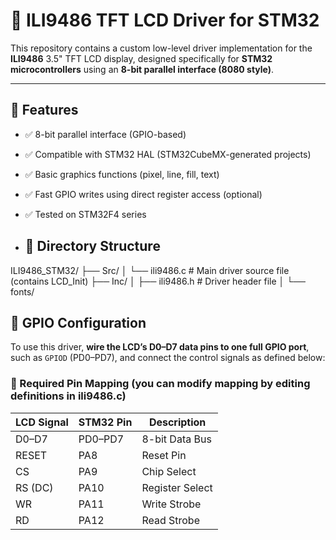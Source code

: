 # 📱 ILI9486 TFT LCD Driver for STM32

This repository contains a custom low-level driver implementation for the **ILI9486** 3.5" TFT LCD display, designed specifically for **STM32 microcontrollers** using an **8-bit parallel interface (8080 style)**.

---

## 🚀 Features

- ✅ 8-bit parallel interface (GPIO-based)
- ✅ Compatible with STM32 HAL (STM32CubeMX-generated projects)
- ✅ Basic graphics functions (pixel, line, fill, text)
- ✅ Fast GPIO writes using direct register access (optional)
- ✅ Tested on STM32F4 series

- ## 📁 Directory Structure

ILI9486_STM32/
├── Src/
│ └── ili9486.c # Main driver source file (contains LCD_Init)
├── Inc/
│ ├── ili9486.h # Driver header file
│ └── fonts/ 


## 🧰 GPIO Configuration

To use this driver, **wire the LCD’s D0–D7 data pins to one full GPIO port**, such as `GPIOD` (PD0–PD7), and connect the control signals as defined below:

### 🧷 Required Pin Mapping (you can modify mapping by editing definitions in ili9486.c)



| LCD Signal | STM32 Pin   | Description        |
|------------|-------------|--------------------|
| D0–D7      | PD0–PD7     | 8-bit Data Bus     |
| RESET      | PA8         | Reset Pin          |
| CS         | PA9         | Chip Select        |
| RS (DC)    | PA10        | Register Select    |
| WR         | PA11        | Write Strobe       |
| RD         | PA12        | Read Strobe        |
